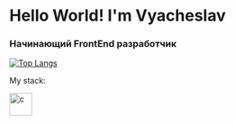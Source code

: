<h1 alight='center'>Hello World! I'm Vyacheslav</h1>
<h3>Начинающий FrontEnd разработчик</h3>

[![Top Langs](https://github-readme-stats.vercel.app/api/top-langs/?username=VyacheslavDef)](https://github.com/anuraghazra/github-readme-stats)

My stack:
<p>
<img src="https://simpleicons.org/icons/react.svg" alt="c" width="40" height="40" style="max-width: 100%;">
</p>
<!--
**VyacheslavDef/VyacheslavDef** is a ✨ _special_ ✨ repository because its `README.md` (this file) appears on your GitHub profile.

Here are some ideas to get you started:

- 🔭 I’m currently working on ...
- 🌱 I’m currently learning ...
- 👯 I’m looking to collaborate on ...
- 🤔 I’m looking for help with ...
- 💬 Ask me about ...
- 📫 How to reach me: ...
- 😄 Pronouns: ...
- ⚡ Fun fact: ...
-->
